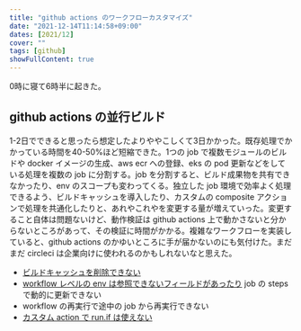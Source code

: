 ```yaml
---
title: "github actions のワークフローカスタマイズ"
date: "2021-12-14T11:14:58+09:00"
dates: [2021/12]
cover: ""
tags: [github]
showFullContent: true
---
```


0時に寝て6時半に起きた。

## github actions の並行ビルド

1-2日でできると思ったら想定したよりややこしくて3日かかった。既存処理でかかっている時間を40-50%ほど短縮できた。1つの job で複数モジュールのビルドや docker イメージの生成、aws ecr への登録、eks の pod 更新などをしている処理を複数の job に分割する。job を分割すると、ビルド成果物を共有できなかったり、env のスコープも変わってくる。独立した job 環境で効率よく処理できるよう、ビルドキャッシュを導入したり、カスタムの composite アクションで処理を共通化したりと、あれやこれやを変更する量が増えていった。変更すること自体は問題ないけど、動作検証は github actions 上で動かさないと分からないところがあって、その検証に時間がかかる。複雑なワークフローを実装していると、github actions のかゆいところに手が届かないのにも気付けた。まだまだ circleci は企業向けに使われるのかもしれないなと思えた。

* [ビルドキャッシュを削除できない](https://github.com/actions/cache/issues/2)
* [workflow レベルの env は参照できないフィールドがあったり](https://github.com/actions/runner/issues/480) job の steps で動的に更新できない
* workflow の再実行で途中の job から再実行できない
* [カスタム action で run.if は使えない](https://tech.guitarrapc.com/entry/2021/08/01/194007#2-runif-%E3%81%AF%E4%BD%BF%E3%81%88%E3%81%AA%E3%81%84-%E5%88%B6%E7%B4%84)

